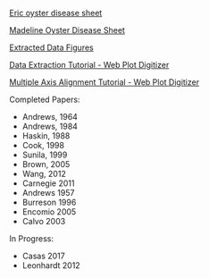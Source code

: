 [Eric oyster disease sheet](https://docs.google.com/spreadsheets/d/1OGpYrUc-wMrisQHTgNWzngZO9GpDwDuV3KPPxm1FbiA/edit#gid=1119656939)

[Madeline Oyster Disease Sheet](https://docs.google.com/spreadsheets/d/1OGpYrUc-wMrisQHTgNWzngZO9GpDwDuV3KPPxm1FbiA/edit#gid=713170865)

[Extracted Data Figures](https://drive.google.com/drive/folders/1axbNEDITSG8RdqttYBcfQtv5Wrmhkvyp)

[Data Extraction Tutorial - Web Plot Digitizer](https://drive.google.com/file/d/1TYChS9C8Lo5I-Omiuza4lkFpwKkE1XBK/view?usp=sharing) 

[Multiple Axis Alignment Tutorial - Web Plot Digitizer](https://drive.google.com/file/d/1NGAE3bks3F2vVODl5iTXJq_nwVmtSoGm/view?usp=sharing)


Completed Papers:
* Andrews, 1964
* Andrews, 1984
* Haskin, 1988
* Cook, 1998
* Sunila, 1999
* Brown, 2005
* Wang, 2012
* Carnegie 2011
* Andrews 1957
* Burreson 1996
* Encomio 2005
* Calvo 2003

In Progress:
* Casas 2017
* Leonhardt 2012
